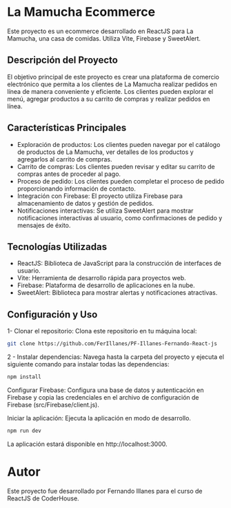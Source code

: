# La Mamucha Ecommerce

Este proyecto es un ecommerce desarrollado en ReactJS para La Mamucha, una casa de comidas. Utiliza Vite, Firebase y SweetAlert.

## Descripción del Proyecto

El objetivo principal de este proyecto es crear una plataforma de comercio electrónico que permita a los clientes de La Mamucha realizar pedidos en línea de manera conveniente y eficiente. Los clientes pueden explorar el menú, agregar productos a su carrito de compras y realizar pedidos en línea. 
## Características Principales
- Exploración de productos: Los clientes pueden navegar por el catálogo de productos de La Mamucha, ver detalles de los productos y agregarlos al carrito de compras.
- Carrito de compras: Los clientes pueden revisar y editar su carrito de compras antes de proceder al pago.
- Proceso de pedido: Los clientes pueden completar el proceso de pedido proporcionando información de contacto.
- Integración con Firebase: El proyecto utiliza Firebase para almacenamiento de datos y gestión de pedidos.
- Notificaciones interactivas: Se utiliza SweetAlert para mostrar notificaciones interactivas al usuario, como confirmaciones de pedido y mensajes de éxito.

## Tecnologías Utilizadas

- ReactJS: Biblioteca de JavaScript para la construcción de interfaces de usuario.
- Vite: Herramienta de desarrollo rápida para proyectos web.
- Firebase: Plataforma de desarrollo de aplicaciones en la nube.
- SweetAlert: Biblioteca para mostrar alertas y notificaciones atractivas.

## Configuración y Uso

1- Clonar el repositorio: Clona este repositorio en tu máquina local:

```sh
git clone https://github.com/FerIllanes/PF-Illanes-Fernando-React-js
```

2 - Instalar dependencias: Navega hasta la carpeta del proyecto y ejecuta el siguiente comando para instalar todas las dependencias:

```sh
npm install
```

Configurar Firebase: Configura una base de datos y autenticación en Firebase y copia las credenciales en el archivo de configuración de Firebase (src/Firebase/client.js).

Iniciar la aplicación: Ejecuta la aplicación en modo de desarrollo.

```sh
npm run dev
```
La aplicación estará disponible en http://localhost:3000.

# Autor

Este proyecto fue desarrollado por Fernando Illanes para el curso de ReactJS de CoderHouse.

